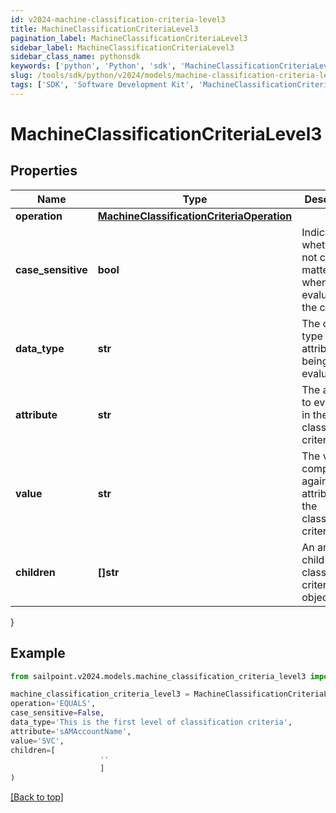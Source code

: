 ```yaml
---
id: v2024-machine-classification-criteria-level3
title: MachineClassificationCriteriaLevel3
pagination_label: MachineClassificationCriteriaLevel3
sidebar_label: MachineClassificationCriteriaLevel3
sidebar_class_name: pythonsdk
keywords: ['python', 'Python', 'sdk', 'MachineClassificationCriteriaLevel3', 'V2024MachineClassificationCriteriaLevel3'] 
slug: /tools/sdk/python/v2024/models/machine-classification-criteria-level3
tags: ['SDK', 'Software Development Kit', 'MachineClassificationCriteriaLevel3', 'V2024MachineClassificationCriteriaLevel3']
---
```


# MachineClassificationCriteriaLevel3


## Properties

Name | Type | Description | Notes
------------ | ------------- | ------------- | -------------
**operation** | [**MachineClassificationCriteriaOperation**](machine-classification-criteria-operation) |  | [optional] 
**case_sensitive** | **bool** | Indicates whether or not case matters when evaluating the criteria | [optional] [default to False]
**data_type** | **str** | The data type of the attribute being evaluated | [optional] 
**attribute** | **str** | The attribute to evaluate in the classification criteria | [optional] 
**value** | **str** | The value to compare against the attribute in the classification criteria | [optional] 
**children** | **[]str** | An array of child classification criteria objects | [optional] 
}

## Example

```python
from sailpoint.v2024.models.machine_classification_criteria_level3 import MachineClassificationCriteriaLevel3

machine_classification_criteria_level3 = MachineClassificationCriteriaLevel3(
operation='EQUALS',
case_sensitive=False,
data_type='This is the first level of classification criteria',
attribute='sAMAccountName',
value='SVC',
children=[
                    ''
                    ]
)

```
[[Back to top]](#) 

